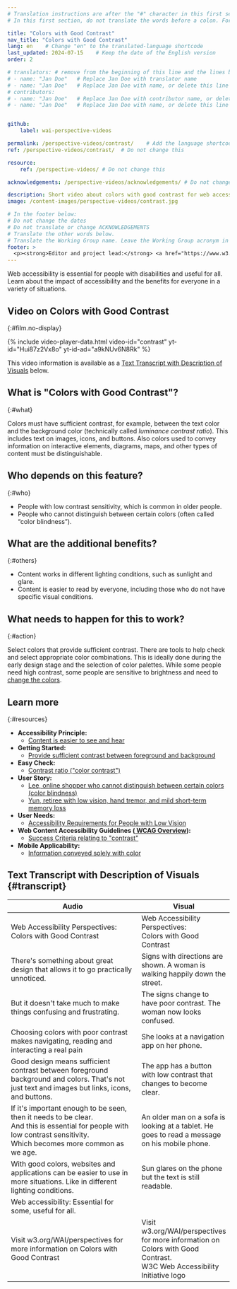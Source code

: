 ```yaml
---
# Translation instructions are after the "#" character in this first section. They are comments that do not show up in the web page. You do not need to translate the instructions after "#".
# In this first section, do not translate the words before a colon. For example, do not translate "title:". Do translate the text after "title:"

title: "Colors with Good Contrast"
nav_title: "Colors with Good Contrast"
lang: en    # Change "en" to the translated-language shortcode
last_updated: 2024-07-15    # Keep the date of the English version
order: 2

# translators: # remove from the beginning of this line and the lines below: "# " (the hash sign and the space)
# - name: "Jan Doe"   # Replace Jan Doe with translator name
# - name: "Jan Doe"   # Replace Jan Doe with name, or delete this line if not multiple translators
# contributors:
# - name: "Jan Doe"   # Replace Jan Doe with contributor name, or delete this line if none
# - name: "Jan Doe"   # Replace Jan Doe with name, or delete this line if not multiple contributors


github:
    label: wai-perspective-videos

permalink: /perspective-videos/contrast/    # Add the language shortcode to the end, with no slash at the end. For example /path/to/file/fr
ref: /perspective-videos/contrast/  # Do not change this

resource:
    ref: /perspective-videos/ # Do not change this

acknowledgements: /perspective-videos/acknowledgements/ # Do not change this

description: Short video about colors with good contrast for web accessibility - what is it, who depends on it, and what needs to happen to make it work.
image: /content-images/perspective-videos/contrast.jpg

# In the footer below:
# Do not change the dates
# Do not translate or change ACKNOWLEDGEMENTS
# Translate the other words below.
# Translate the Working Group name. Leave the Working Group acronym in English.
footer: >
  <p><strong>Editor and project lead:</strong> <a href="https://www.w3.org/People/shadi">Shadi Abou-Zahra</a>. Developed by the <a href="https://www.w3.org/WAI/EO/">Education and Outreach Working Group (EOWG)</a> with support from the <a href="https://www.w3.org/WAI/DEV/">WAI-DEV project</a>, co-funded by the European Commission. Updated with support from the Ford Foundation. ACKNOWLEDGEMENTS.</p>
---
```


Web accessibility is essential for people with disabilities and useful for all. Learn about the impact of accessibility and the benefits for everyone in a variety of situations.

## Video on Colors with Good Contrast
{:#film.no-display}

{% include video-player-data.html
    video-id="contrast"
    yt-id="Hui87z2Vx8o"
    yt-id-ad="a9kNUv6N8Rk"
%}

This video information is available as a [Text Transcript with Description of Visuals](#transcript) below.

## What is "Colors with Good Contrast"?
{:#what}

Colors must have sufficient contrast, for example, between the text color and the background color (technically called <em>luminance contrast ratio</em>). This includes text on images, icons, and buttons. Also colors used to convey information on interactive elements, diagrams, maps, and other types of content must be distinguishable.

## Who depends on this feature?
{:#who}

-   People with low contrast sensitivity, which is common in older people.
-   People who cannot distinguish between certain colors (often called “color blindness”).

## What are the additional benefits?
{:#others}

-   Content works in different lighting conditions, such as sunlight and glare.
-   Content is easier to read by everyone, including those who do not have specific visual conditions.

## What needs to happen for this to work?
{:#action}

Select colors that provide sufficient contrast. There are tools to help check and select appropriate color combinations. This is ideally done during the early design stage and the selection of color palettes. While some people need high contrast, some people are sensitive to brightness and need to [change the colors](/perspective-videos/customizable/).

## Learn more
{:#resources}

-   **Accessibility Principle:**
    -   [Content is easier to see and hear](/fundamentals/accessibility-principles/#distinguishable)
-   **Getting Started:**
    -   [Provide sufficient contrast between foreground and background](/tips/designing/#provide-sufficient-contrast-between-foreground-and-background)
-   **Easy Check:**
    -   [Contrast ratio ("color contrast")](/test-evaluate/preliminary/#contrast)
-   **User Story:**
    -   [Lee, online shopper who cannot distinguish between certain colors (color blindness)](/people-use-web/user-stories/archived/#shopper)
    -   [Yun, retiree with low vision, hand tremor, and mild short-term memory loss](/people-use-web/user-stories/archived/#retiree)
-   **User Needs:**
    -   [Accessibility Requirements for People with Low Vision](https://www.w3.org/TR/low-vision-needs/)
-   **Web Content Accessibility Guidelines ([ WCAG  Overview](/standards-guidelines/wcag/)):**
    -   [Success Criteria relating to "contrast"](https://www.w3.org/WAI/WCAG21/quickref/?tags=contrast)
-   **Mobile Applicability:**
    -   [Information conveyed solely with color](/standards-guidelines/shared-experiences/#color)

## Text Transcript with Description of Visuals {#transcript}

<table>
  <thead>
    <tr>
      <th width="65%">Audio</th>
      <th>Visual</th>
    </tr>
  </thead>
  <tbody>
    <tr>
      <td>Web Accessibility Perspectives: Colors with Good Contrast</td>
      <td>Web Accessibility Perspectives:<br>
        Colors with Good Contrast</td>
    </tr>
    <tr>
      <td>There's something about great design that allows it to go practically unnoticed.</td>
      <td>Signs with directions are shown. A woman is walking happily down the street.</td>
    </tr>
    <tr>
      <td>But it doesn't take much to make things confusing and frustrating.</td>
      <td>The signs change to have poor contrast. The woman now looks confused.</td>
    </tr>
    <tr>
      <td>Choosing colors with poor contrast makes navigating, reading and interacting a real pain</td>
      <td>She looks at a navigation app on her phone.</td>
    </tr>
    <tr>
      <td>Good design means sufficient contrast between foreground background and colors. That's not just text and images but links, icons, and buttons.</td>
      <td>The app has a button with low contrast that changes to become clear.</td>
    </tr>
    <tr>
      <td>If it's important enough to be seen, then it needs to be clear.<br>
        And this is essential for people with low contrast sensitivity.<br>
        Which becomes more common as we age.</td>
      <td>An older man on a sofa is looking at a tablet. He goes to read a message on his mobile phone.</td>
    </tr>
    <tr>
      <td>With good colors, websites and applications can be easier to use in more situations. Like in different lighting conditions.</td>
      <td>Sun glares on the phone but the text is still readable.</td>
    </tr>
    <tr>
      <td>Web accessibility: Essential for some, useful for all.</td>
      <td>&nbsp;</td>
    </tr>
    <tr>
      <td>Visit w3.org/WAI/perspectives for more information on Colors with Good Contrast</td>
      <td>Visit<br>
        w3.org/WAI/perspectives<br>
        for more information on<br>
        Colors with Good Contrast. <br>
        W3C Web Accessibility Initiative logo</td>
    </tr>
  </tbody>
</table>
